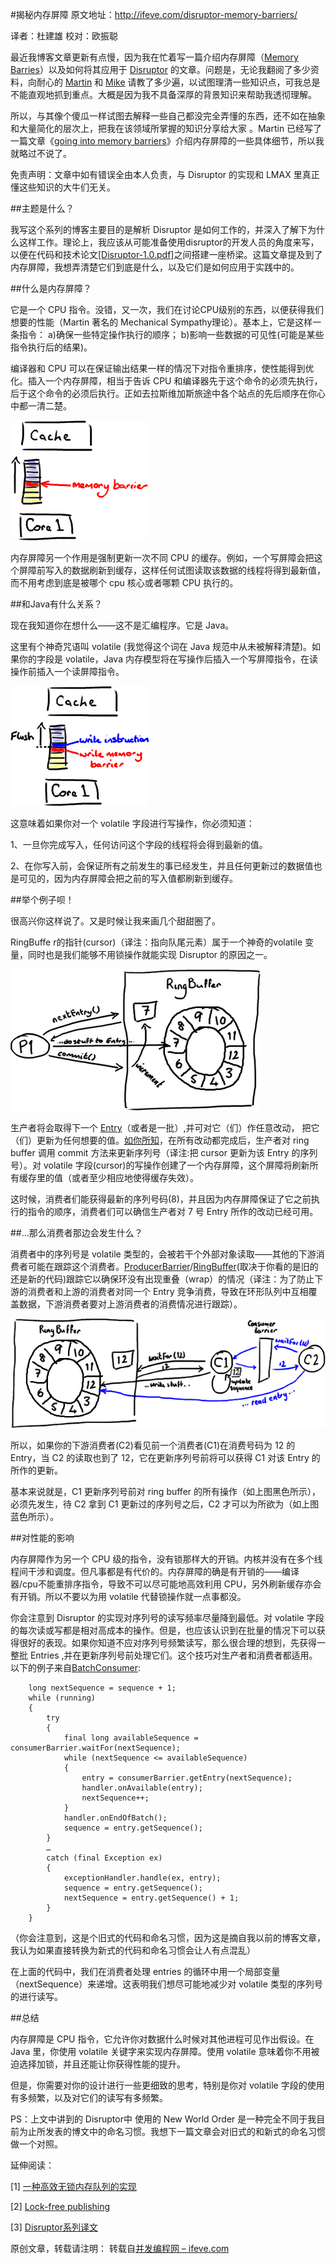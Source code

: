 #揭秘内存屏障
原文地址：http://ifeve.com/disruptor-memory-barriers/

译者：杜建雄     校对：欧振聪

最近我博客文章更新有点慢，因为我在忙着写一篇介绍内存屏障（[Memory Barries](http://en.wikipedia.org/wiki/Memory_barrier)）以及如何将其应用于 [Disruptor](http://code.google.com/p/disruptor) 的文章。问题是，无论我翻阅了多少资料，向耐心的 [Martin](http://mechanical-sympathy.blogspot.com/) 和 [Mike](http://mikes-tech.blogspot.com/) 请教了多少遍，以试图理清一些知识点，可我总是不能直观地抓到重点。大概是因为我不具备深厚的背景知识来帮助我透彻理解。

所以，与其像个傻瓜一样试图去解释一些自己都没完全弄懂的东西，还不如在抽象和大量简化的层次上，把我在该领域所掌握的知识分享给大家 。Martin 已经写了一篇文章《[going into memory barriers](http://mechanical-sympathy.blogspot.com/2011/07/memory-barriersfences.html)》介绍内存屏障的一些具体细节，所以我就略过不说了。

免责声明：文章中如有错误全由本人负责，与 Disruptor 的实现和 LMAX 里真正懂这些知识的大牛们无关。


##主题是什么？

我写这个系列的博客主要目的是解析 Disruptor 是如何工作的，并深入了解下为什么这样工作。理论上，我应该从可能准备使用disruptor的开发人员的角度来写，以便在代码和技术论文[\[Disruptor-1.0.pdf\]](http://disruptor.googlecode.com/files/Disruptor-1.0.pdf)之间搭建一座桥梁。这篇文章提及到了内存屏障，我想弄清楚它们到底是什么，以及它们是如何应用于实践中的。

##什么是内存屏障？

它是一个 CPU 指令。没错，又一次，我们在讨论CPU级别的东西，以便获得我们想要的性能（Martin 著名的 Mechanical Sympathy理论）。基本上，它是这样一条指令：
  a)确保一些特定操作执行的顺序；
  b)影响一些数据的可见性(可能是某些指令执行后的结果)。

编译器和 CPU 可以在保证输出结果一样的情况下对指令重排序，使性能得到优化。插入一个内存屏障，相当于告诉 CPU 和编译器先于这个命令的必须先执行，后于这个命令的必须后执行。正如去拉斯维加斯旅途中各个站点的先后顺序在你心中都一清二楚。

 ![](images/4-1.png)

内存屏障另一个作用是强制更新一次不同 CPU 的缓存。例如，一个写屏障会把这个屏障前写入的数据刷新到缓存，这样任何试图读取该数据的线程将得到最新值，而不用考虑到底是被哪个 cpu 核心或者哪颗 CPU 执行的。

##和Java有什么关系？

现在我知道你在想什么——这不是汇编程序。它是 Java。

这里有个神奇咒语叫 volatile (我觉得这个词在 Java 规范中从未被解释清楚)。如果你的字段是 volatile，Java 内存模型将在写操作后插入一个写屏障指令，在读操作前插入一个读屏障指令。

 ![](images/4-2.png)
 

这意味着如果你对一个 volatile 字段进行写操作，你必须知道：

1、一旦你完成写入，任何访问这个字段的线程将会得到最新的值。

2、在你写入前，会保证所有之前发生的事已经发生，并且任何更新过的数据值也是可见的，因为内存屏障会把之前的写入值都刷新到缓存。

##举个例子呗！

很高兴你这样说了。又是时候让我来画几个甜甜圈了。

RingBuffe r的指针(cursor)（译注：指向队尾元素）属于一个神奇的volatile 变量，同时也是我们能够不用锁操作就能实现 Disruptor 的原因之一。

 ![](images/4-3.png)

生产者将会取得下一个 [Entry](http://code.google.com/p/disruptor/source/browse/trunk/code/src/main/com/lmax/disruptor/AbstractEntry.java?spec=svn109&r=201)（或者是一批）,并可对它（们）作任意改动， 把它（们）更新为任何想要的值。[如你所知](http://ifeve.com/dissecting-the-disruptor-writing-to-the-ring-buffer/)，在所有改动都完成后，生产者对 ring buffer 调用 commit 方法来更新序列号（译注:把 cursor 更新为该 Entry 的序列号）。对 volatile 字段(cursor)的写操作创建了一个内存屏障，这个屏障将刷新所有缓存里的值（或者至少相应地使得缓存失效）。

这时候，消费者们能获得最新的序列号码(8)，并且因为内存屏障保证了它之前执行的指令的顺序，消费者们可以确信生产者对 7 号 Entry 所作的改动已经可用。

##…那么消费者那边会发生什么？

消费者中的序列号是 volatile 类型的，会被若干个外部对象读取——其他的下游消费者可能在跟踪这个消费者。[ProducerBarrier](http://code.google.com/p/disruptor/source/browse/trunk/code/src/main/com/lmax/disruptor/ProducerBarrier.java?spec=svn109&r=201)/[RingBuffer](http://code.google.com/p/disruptor/source/browse/trunk/code/src/main/com/lmax/disruptor/RingBuffer.java?spec=svn109&r=242)(取决于你看的是旧的还是新的代码)跟踪它以确保环没有出现重叠（wrap）的情况（译注：为了防止下游的消费者和上游的消费者对同一个 Entry 竞争消费，导致在环形队列中互相覆盖数据，下游消费者要对上游消费者的消费情况进行跟踪）。

![](images/4-4.png)

所以，如果你的下游消费者(C2)看见前一个消费者(C1)在消费号码为 12 的 Entry，当 C2 的读取也到了 12，它在更新序列号前将可以获得 C1 对该 Entry 的所作的更新。

基本来说就是，C1 更新序列号前对 ring buffer 的所有操作（如上图黑色所示），必须先发生，待 C2 拿到 C1 更新过的序列号之后，C2 才可以为所欲为（如上图蓝色所示）。

##对性能的影响

内存屏障作为另一个 CPU 级的指令，没有锁那样大的开销。内核并没有在多个线程间干涉和调度。但凡事都是有代价的。内存屏障的确是有开销的——编译器/cpu不能重排序指令，导致不可以尽可能地高效利用 CPU，另外刷新缓存亦会有开销。所以不要以为用 volatile 代替锁操作就一点事都没。

你会注意到 Disruptor 的实现对序列号的读写频率尽量降到最低。对 volatile 字段的每次读或写都是相对高成本的操作。但是，也应该认识到在批量的情况下可以获得很好的表现。如果你知道不应对序列号频繁读写，那么很合理的想到，先获得一整批 Entries ,并在更新序列号前处理它们。这个技巧对生产者和消费者都适用。以下的例子来自[BatchConsumer](http://code.google.com/p/disruptor/source/browse/trunk/code/src/main/com/lmax/disruptor/BatchConsumer.java?r=239):

```
    long nextSequence = sequence + 1;
    while (running)
    {
        try
        {
            final long availableSequence = consumerBarrier.waitFor(nextSequence);
            while (nextSequence <= availableSequence)
            {
                entry = consumerBarrier.getEntry(nextSequence);
                handler.onAvailable(entry);
                nextSequence++;
            }
            handler.onEndOfBatch();
            sequence = entry.getSequence();
        }
        …
        catch (final Exception ex)
        {
            exceptionHandler.handle(ex, entry);
            sequence = entry.getSequence();
            nextSequence = entry.getSequence() + 1;
        }
    }

```

（你会注意到，这是个旧式的代码和命名习惯，因为这是摘自我以前的博客文章，我认为如果直接转换为新式的代码和命名习惯会让人有点混乱）

在上面的代码中，我们在消费者处理 entries 的循环中用一个局部变量（nextSequence）来递增。这表明我们想尽可能地减少对 volatile 类型的序列号的进行读写。

##总结

内存屏障是 CPU 指令，它允许你对数据什么时候对其他进程可见作出假设。在 Java 里，你使用 volatile 关键字来实现内存屏障。使用 volatile 意味着你不用被迫选择加锁，并且还能让你获得性能的提升。

但是，你需要对你的设计进行一些更细致的思考，特别是你对 volatile 字段的使用有多频繁，以及对它们的读写有多频繁。

PS：上文中讲到的 Disruptor中 使用的 New World Order 是一种完全不同于我目前为止所发表的博文中的命名习惯。我想下一篇文章会对旧式的和新式的命名习惯做一个对照。

 延伸阅读：

[1]  [一种高效无锁内存队列的实现](http://www.searchtb.com/2012/10/introduction_to_disruptor.html)

[2] [Lock-free publishing](http://blog.codeaholics.org/2011/the-disruptor-lock-free-publishing/)

[3] [Disruptor系列译文](http://ifeve.com/disruptor/)

原创文章，转载请注明： 转载自[并发编程网 – ifeve.com](http://ifeve.com/)


